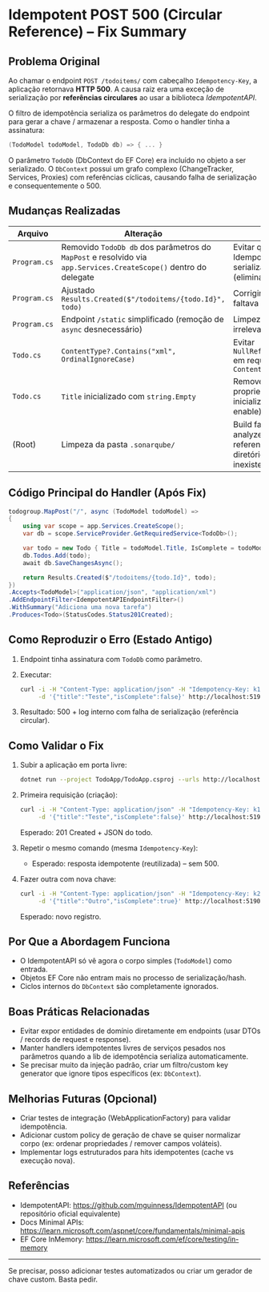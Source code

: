 # Idempotent POST 500 (Circular Reference) – Fix Summary

## Problema Original

Ao chamar o endpoint `POST /todoitems/` com cabeçalho `Idempotency-Key`, a aplicação retornava **HTTP 500**. A causa raiz era uma exceção de serialização por **referências circulares** ao usar a biblioteca *IdempotentAPI*.

O filtro de idempotência serializa os parâmetros do delegate do endpoint para gerar a chave / armazenar a resposta. Como o handler tinha a assinatura:

```csharp
(TodoModel todoModel, TodoDb db) => { ... }
```

O parâmetro `TodoDb` (DbContext do EF Core) era incluído no objeto a ser serializado. O `DbContext` possui um grafo complexo (ChangeTracker, Services, Proxies) com referências cíclicas, causando falha de serialização e consequentemente o 500.

## Mudanças Realizadas

| Arquivo | Alteração | Motivo |
|---------|-----------|--------|
| `Program.cs` | Removido `TodoDb db` dos parâmetros do `MapPost` e resolvido via `app.Services.CreateScope()` dentro do delegate | Evitar que o IdempotentAPI tente serializar o DbContext (elimina ciclo) |
| `Program.cs` | Ajustado `Results.Created($"/todoitems/{todo.Id}", todo)` | Corrigir `Location` (antes faltava a barra) |
| `Program.cs` | Endpoint `/static` simplificado (remoção de `async` desnecessário) | Limpeza de warning irrelevante |
| `Todo.cs` | `ContentType?.Contains("xml", OrdinalIgnoreCase)` | Evitar `NullReferenceException` em requisições sem `Content-Type` |
| `Todo.cs` | `Title` inicializado com `string.Empty` | Remover warning de propriedade não inicializada (nullable enable) |
| (Root) | Limpeza da pasta `.sonarqube/` | Build falhava devido a analyzers órfãos referenciados em diretório temporário inexistente |

## Código Principal do Handler (Após Fix)

```csharp
todogroup.MapPost("/", async (TodoModel todoModel) =>
{
    using var scope = app.Services.CreateScope();
    var db = scope.ServiceProvider.GetRequiredService<TodoDb>();

    var todo = new Todo { Title = todoModel.Title, IsComplete = todoModel.IsComplete };
    db.Todos.Add(todo);
    await db.SaveChangesAsync();

    return Results.Created($"/todoitems/{todo.Id}", todo);
})
.Accepts<TodoModel>("application/json", "application/xml")
.AddEndpointFilter<IdempotentAPIEndpointFilter>()
.WithSummary("Adiciona uma nova tarefa")
.Produces<Todo>(StatusCodes.Status201Created);
```

## Como Reproduzir o Erro (Estado Antigo)

1. Endpoint tinha assinatura com `TodoDb` como parâmetro.
2. Executar:

   ```bash
   curl -i -H "Content-Type: application/json" -H "Idempotency-Key: k1" \
        -d '{"title":"Teste","isComplete":false}' http://localhost:5190/todoitems/
   ```

3. Resultado: 500 + log interno com falha de serialização (referência circular).

## Como Validar o Fix

1. Subir a aplicação em porta livre:

   ```bash
   dotnet run --project TodoApp/TodoApp.csproj --urls http://localhost:5190
   ```

2. Primeira requisição (criação):

   ```bash
   curl -i -H "Content-Type: application/json" -H "Idempotency-Key: k1" \
        -d '{"title":"Teste","isComplete":false}' http://localhost:5190/todoitems/
   ```

   Esperado: 201 Created + JSON do todo.

3. Repetir o mesmo comando (mesma `Idempotency-Key`):

   - Esperado: resposta idempotente (reutilizada) – sem 500.

4. Fazer outra com nova chave:

   ```bash
   curl -i -H "Content-Type: application/json" -H "Idempotency-Key: k2" \
        -d '{"title":"Outro","isComplete":true}' http://localhost:5190/todoitems/
   ```

   Esperado: novo registro.

## Por Que a Abordagem Funciona

- O IdempotentAPI só vê agora o corpo simples (`TodoModel`) como entrada.
- Objetos EF Core não entram mais no processo de serialização/hash.
- Ciclos internos do `DbContext` são completamente ignorados.

## Boas Práticas Relacionadas

- Evitar expor entidades de domínio diretamente em endpoints (usar DTOs / records de request e response).
- Manter handlers idempotentes livres de serviços pesados nos parâmetros quando a lib de idempotência serializa automaticamente.
- Se precisar muito da injeção padrão, criar um filtro/custom key generator que ignore tipos específicos (ex: `DbContext`).

## Melhorias Futuras (Opcional)

- Criar testes de integração (WebApplicationFactory) para validar idempotência.
- Adicionar custom policy de geração de chave se quiser normalizar corpo (ex: ordenar propriedades / remover campos voláteis).
- Implementar logs estruturados para hits idempotentes (cache vs execução nova).

## Referências

- IdempotentAPI: <https://github.com/mguinness/IdempotentAPI> (ou repositório oficial equivalente)
- Docs Minimal APIs: <https://learn.microsoft.com/aspnet/core/fundamentals/minimal-apis>
- EF Core InMemory: <https://learn.microsoft.com/ef/core/testing/in-memory>

---

Se precisar, posso adicionar testes automatizados ou criar um gerador de chave custom. Basta pedir.
